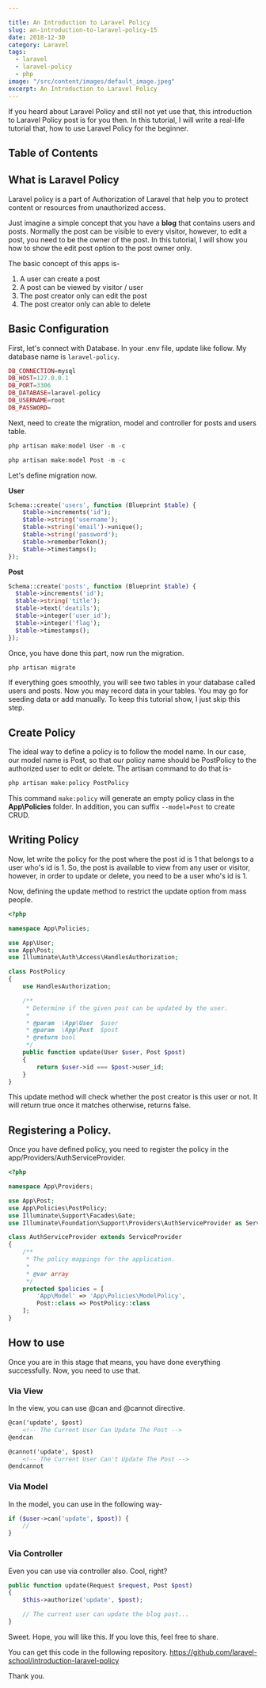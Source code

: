 ```yaml
---

title: An Introduction to Laravel Policy
slug: an-introduction-to-laravel-policy-15
date: 2018-12-30
category: Laravel
tags:
  - laravel
  - laravel-policy
  - php
image: "/src/content/images/default_image.jpeg"
excerpt: An Introduction to Laravel Policy
---
```


If you heard about Laravel Policy and still not yet use that, this introduction to Laravel Policy post is for you then. In this tutorial, I will write a real-life tutorial that, how to use Laravel Policy for the beginner.

## Table of Contents

## What is Laravel Policy

Laravel policy is a part of Authorization of Laravel that help you to protect content or resources from unauthorized access.

Just imagine a simple concept that you have a **blog** that contains users and posts. Normally the post can be visible to every visitor, however, to edit a post, you need to be the owner of the post. In this tutorial, I will show you how to show the edit post option to the post owner only.

The basic concept of this apps is-

1. A user can create a post
2. A post can be viewed by visitor / user
3. The post creator only can edit the post
4. The post creator only can able to delete

## Basic Configuration

First, let's connect with Database. In your .env file, update like follow. My database name is `laravel-policy`.

```php
DB_CONNECTION=mysql
DB_HOST=127.0.0.1
DB_PORT=3306
DB_DATABASE=laravel-policy
DB_USERNAME=root
DB_PASSWORD=
```

Next, need to create the migration, model and controller for posts and users table.
```php
php artisan make:model User -m -c
```
```php
php artisan make:model Post -m -c
```

Let's define migration now.

**User**
```php
Schema::create('users', function (Blueprint $table) {
    $table->increments('id');
    $table->string('username');
    $table->string('email')->unique();
    $table->string('password');
    $table->rememberToken();
    $table->timestamps();
});
```

**Post**
```php
Schema::create('posts', function (Blueprint $table) {
  $table->increments('id');
  $table->string('title');
  $table->text('deatils');
  $table->integer('user_id');
  $table->integer('flag');
  $table->timestamps();
});
```

Once, you have done this part, now run the migration.
```php
php artisan migrate
```

If everything goes smoothly, you will see two tables in your database called users and posts. Now you may record data in your tables. You may go for seeding data or add manually. To keep this tutorial show, I just skip this step.

## Create Policy

The ideal way to define a policy is to follow the model name. In our case, our model name is Post, so that our policy name should be PostPolicy to the authorized user to edit or delete. The artisan command to do that is-
```php
php artisan make:policy PostPolicy
```

This command `make:policy`  will generate an empty policy class in the **App\Policies** folder. In addition, you can suffix `--model=Post` to create CRUD.


## Writing Policy

Now, let write the policy for the post where the post id is 1 that belongs to a user who's id is  1. So, the post is available to view from any user or visitor, however, in order to update or delete, you need to be a user who's id is 1.

Now, defining the update method to restrict the update option from mass people.

```php
<?php

namespace App\Policies;

use App\User;
use App\Post;
use Illuminate\Auth\Access\HandlesAuthorization;

class PostPolicy
{
    use HandlesAuthorization;

    /**
     * Determine if the given post can be updated by the user.
     *
     * @param  \App\User  $user
     * @param  \App\Post  $post
     * @return bool
     */
    public function update(User $user, Post $post)
    {
        return $user->id === $post->user_id;
    }
}
```

This update method will check whether the post creator is this user or not. It will return true once it matches otherwise, returns false.

## Registering a Policy.

Once you have defined policy, you need to register the policy in the app/Providers/AuthServiceProvider.

```php
<?php

namespace App\Providers;

use App\Post;
use App\Policies\PostPolicy;
use Illuminate\Support\Facades\Gate;
use Illuminate\Foundation\Support\Providers\AuthServiceProvider as ServiceProvider;

class AuthServiceProvider extends ServiceProvider
{
    /**
     * The policy mappings for the application.
     *
     * @var array
     */
    protected $policies = [
        'App\Model' => 'App\Policies\ModelPolicy',
        Post::class => PostPolicy::class
    ];
}
```

## How to use

Once you are in this stage that means, you have done everything successfully. Now, you need to use that.

### Via View

In the view, you can use @can and @cannot directive.

```html
@can('update', $post)
    <!-- The Current User Can Update The Post -->
@endcan
```
```html
@cannot('update', $post)
    <!-- The Current User Can't Update The Post -->
@endcannot
```

### Via Model

In the model, you can use in the following way-

```php
if ($user->can('update', $post)) {
    //
}
```

### Via Controller

Even you can use via controller also. Cool, right?

```php
public function update(Request $request, Post $post)
{
	$this->authorize('update', $post);

	// The current user can update the blog post...
}
```

Sweet. Hope, you will like this. If you love this, feel free to share.

You can get this code in the following repository.
https://github.com/laravel-school/introduction-laravel-policy


Thank you.